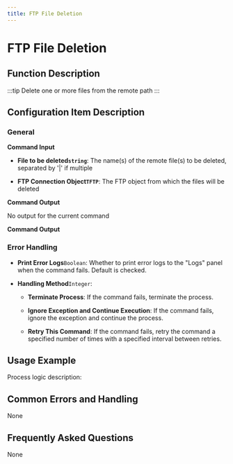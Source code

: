 ```yaml
---
title: FTP File Deletion
---
```


# FTP File Deletion

## Function Description

:::tip 
Delete one or more files from the remote path
:::

## Configuration Item Description

### General

**Command Input**

- **File to be deleted`string`**: The name(s) of the remote file(s) to be deleted, separated by '|' if multiple

- **FTP Connection Object`TFTP`**: The FTP object from which the files will be deleted


**Command Output**

No output for the current command


**Command Output**

### Error Handling

- **Print Error Logs**`Boolean`: Whether to print error logs to the "Logs" panel when the command fails. Default is checked. 

- **Handling Method**`Integer`:

    - **Terminate Process**: If the command fails, terminate the process.

    - **Ignore Exception and Continue Execution**: If the command fails, ignore the exception and continue the process.

    - **Retry This Command**: If the command fails, retry the command a specified number of times with a specified interval between retries.

## Usage Example

Process logic description:

## Common Errors and Handling

None

## Frequently Asked Questions

None

